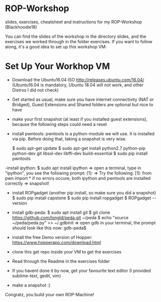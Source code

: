 # ROP-Workshop
slides, exercises, cheatsheet and instructions for my ROP-Workshop (Blackhoodie18)

You can find the slides of the workshop in the directory slides, and the exercises we worked through in the folder exercises. 
If you want to follow along, it's a good idea to set up this workshop VM:


Set Up Your Workhop VM
======================

- Download the Ubuntu16.04 ISO http://releases.ubuntu.com/16.04/ (Ubuntu16.04 is mandatory, Ubuntu 18.04 will not work, and other Distros I did not check)
- Get started as usual, make sure you have internet connectivity (NAT or Bridged), Guest Extensions and Shared folders are optional but nice to have
- make your first snapshot (at least if you installed guest extensions), because the following steps could need a reset

- install pwntools:
  pwntools is a python-module we will use. 
  It is installed via pip. Before doing that, taking a snapshot is very wise. 

	$ sudo apt-get update
	$ sudo apt-get install python2.7 python-pip python-dev git libssl-dev libffi-dev build-essential
	$ sudo pip install pwntools


-install ipython:
	$ sudo apt install ipython
=> open a terminal, type in "ipython", you see the following prompt: 
	[1]:
=> Try the following: 
 	[1]: from pwn import * 
  if no errors occure, both ipython and pwntools are installed correctly => snapshot!


- install ROPgadget (another pip install, so make sure you did a snapshot)
	$ sudo pip install capstone
	$ sudo pip install ropgadget
	$ ROPgadget --version


- install gdb-peda:
	$ sudo apt install git
	$ git clone https://github.com/longld/peda.git ~/peda
	$ echo "source ~/peda/peda.py" >> ~/.gdbinit 
=> open gdb in your terminal, the prompt should look like this now: 
	gdb-peda$ 


- install the free Demo version of Hopper: https://www.hopperapp.com/download.html

- clone this get repo inside your VM to get the exercises
- Read through the Readme in the exercises folder

- If you havent done it by now, get your favourite text editor (I provided sublime-text, gedit, vim)
- make a snapshot :) 

Congratz, you build your own ROP-Machine!



